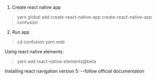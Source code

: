 1. Create react native app
>yarn global add create-react-native-app
create-react-native-app confusion

2. Run app
>cd confusion
yarn web

Using react native elements:
>yarn add react-native-elements@beta

Installing react navigation version 5:
--follow official documentation